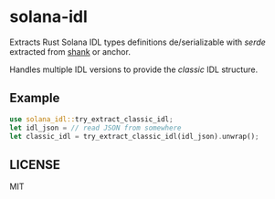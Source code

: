 # solana-idl

Extracts Rust Solana IDL types definitions de/serializable with _serde_ extracted from
[shank](https://crates.io/crates/shank) or anchor.

Handles multiple IDL versions to provide the _classic_ IDL structure.

## Example

```rust
use solana_idl::try_extract_classic_idl;
let idl_json = // read JSON from somewhere
let classic_idl = try_extract_classic_idl(idl_json).unwrap();
```

## LICENSE

MIT

